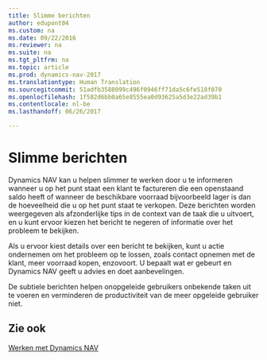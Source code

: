 ```yaml
---
title: Slimme berichten
author: edupont04
ms.custom: na
ms.date: 09/22/2016
ms.reviewer: na
ms.suite: na
ms.tgt_pltfrm: na
ms.topic: article
ms.prod: dynamics-nav-2017
ms.translationtype: Human Translation
ms.sourcegitcommit: 51adfb3588099c496f0946ff71da5c6fe518f070
ms.openlocfilehash: 1f582d6bb0a65e8555ea0d93625a5d3e22ad39b1
ms.contentlocale: nl-be
ms.lasthandoff: 06/26/2017

---
```


# <a name="smart-notifications"></a>Slimme berichten
Dynamics NAV kan u helpen slimmer te werken door u te informeren wanneer u op het punt staat een klant te factureren die een openstaand saldo heeft of wanneer de beschikbare voorraad bijvoorbeeld lager is dan de hoeveelheid die u op het punt staat te verkopen. Deze berichten worden weergegeven als afzonderlijke tips in de context van de taak die u uitvoert, en u kunt ervoor kiezen het bericht te negeren of informatie over het probleem te bekijken.  

Als u ervoor kiest details over een bericht te bekijken, kunt u actie ondernemen om het probleem op te lossen, zoals contact opnemen met de klant, meer voorraad kopen, enzovoort. U bepaalt wat er gebeurt en Dynamics NAV geeft u advies en doet aanbevelingen.  

De subtiele berichten helpen onopgeleide gebruikers onbekende taken uit te voeren en verminderen de productiviteit van de meer opgeleide gebruiker niet.

## <a name="see-also"></a>Zie ook
[Werken met Dynamics NAV](ui-work-product.md)

